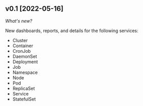 ## v0.1 [2022-05-16]

_What's new?_

New dashboards, reports, and details for the following services:
- Cluster
- Container
- CronJob
- DaemonSet
- Deployment
- Job
- Namespace
- Node
- Pod
- ReplicaSet
- Service
- StatefulSet